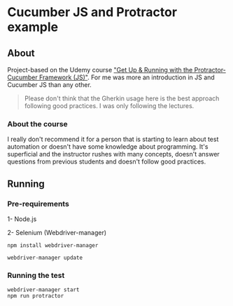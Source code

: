 # Cucumber JS and Protractor example

## About

Project-based on the Udemy course ["Get Up & Running with the Protractor-Cucumber Framework (JS)"](https://www.udemy.com/course/get-up-running-with-the-protractor-cucumber-framework/). For me was more an introduction in JS and Cucumber JS than any other.

> Please don't think that the Gherkin usage here is the best approach following good practices. I was only following the lectures.

### About the course

I really don't recommend it for a person that is starting to learn about test automation or doesn't have some knowledge about programming. It's superficial and the instructor rushes with many concepts, doesn't answer questions from previous students and doesn't follow good practices.

## Running

### Pre-requirements

1- Node.js

2- Selenium (Webdriver-manager)

```shell
npm install webdriver-manager

webdriver-manager update
```

### Running the test

```shell
webdriver-manager start
npm run protractor
```

